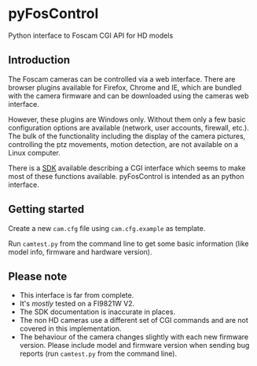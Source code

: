 pyFosControl
============

Python interface to Foscam CGI API for HD models

Introduction
------------

The Foscam cameras can be controlled via a web interface.  There are browser plugins available for Firefox,
Chrome and IE, which are bundled with the camera firmware and can be downloaded using the cameras web interface.

However, these plugins are Windows only.  Without them only a few basic configuration options are available (network,
user accounts, firewall, etc.).  The bulk of the functionality including the display of the camera pictures,
controlling the ptz movements, motion detection, are not available on a Linux computer.

There is a [SDK](http://foscam.us/forum/cgi-sdk-for-hd-camera-t6045.html#p28979 "SDK for HD cameras") available
describing a CGI interface which seems to make most of these functions available. pyFosControl is intended as an
python interface.

Getting started
---------------

Create a new `cam.cfg` file using `cam.cfg.example` as template.

Run `camtest.py` from the command line to get some basic information (like model info, firmware and hardware version).

Please note
-----------

* This interface is far from complete.
* It's *mostly* tested on a FI9821W V2.
* The SDK documentation is inaccurate in places.
* The non HD cameras use a different set of CGI commands and are not covered in this implementation.
* The behaviour of the camera changes slightly with each new firmware version.  Please include model and firmware version when sending bug reports (run `camtest.py` from the command line).


